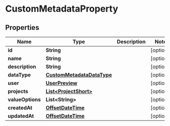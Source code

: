 

# CustomMetadataProperty

## Properties

Name | Type | Description | Notes
------------ | ------------- | ------------- | -------------
**id** | **String** |  |  [optional]
**name** | **String** |  |  [optional]
**description** | **String** |  |  [optional]
**dataType** | [**CustomMetadataDataType**](CustomMetadataDataType.md) |  |  [optional]
**user** | [**UserPreview**](UserPreview.md) |  |  [optional]
**projects** | [**List&lt;ProjectShort&gt;**](ProjectShort.md) |  |  [optional]
**valueOptions** | **List&lt;String&gt;** |  |  [optional]
**createdAt** | [**OffsetDateTime**](OffsetDateTime.md) |  |  [optional]
**updatedAt** | [**OffsetDateTime**](OffsetDateTime.md) |  |  [optional]



